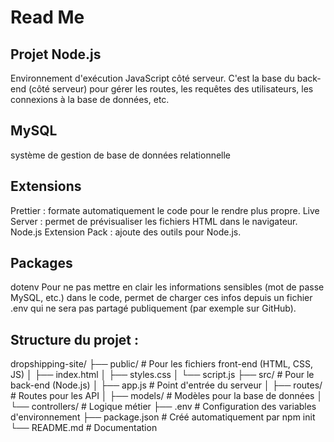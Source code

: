 # Read Me

## Projet Node.js 
Environnement d'exécution JavaScript côté serveur. C'est la base du back-end (côté serveur) pour gérer les routes, les requêtes des utilisateurs, les connexions à la base de données, etc.

## MySQL
système de gestion de base de données relationnelle

## Extensions
Prettier : formate automatiquement le code pour le rendre plus propre.
Live Server : permet de prévisualiser les fichiers HTML dans le navigateur.
Node.js Extension Pack : ajoute des outils pour Node.js.

## Packages
dotenv
Pour ne pas mettre en clair les informations sensibles (mot de passe MySQL, etc.) dans le code, permet de charger ces infos depuis un fichier .env qui ne sera pas partagé publiquement (par exemple sur GitHub).

## Structure du projet :
dropshipping-site/
├── public/            # Pour les fichiers front-end (HTML, CSS, JS)
│   ├── index.html
│   ├── styles.css
│   └── script.js
├── src/               # Pour le back-end (Node.js)
│   ├── app.js         # Point d'entrée du serveur
│   ├── routes/        # Routes pour les API
│   ├── models/        # Modèles pour la base de données
│   └── controllers/   # Logique métier
├── .env               # Configuration des variables d'environnement
├── package.json       # Créé automatiquement par npm init
└── README.md          # Documentation
